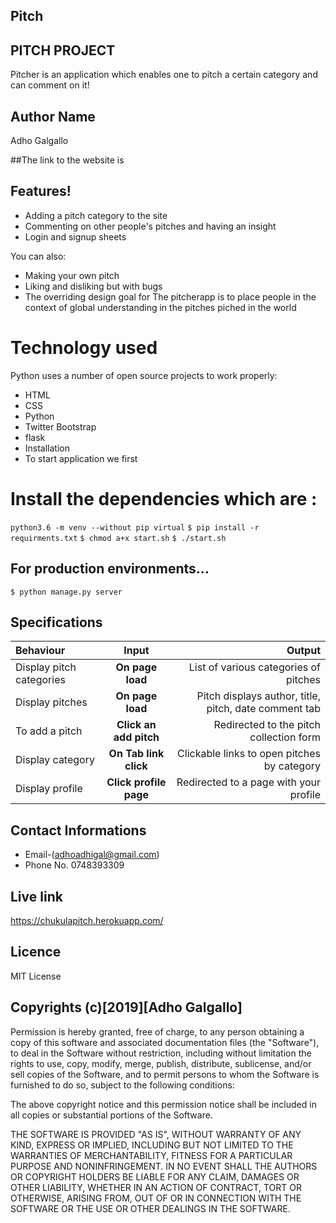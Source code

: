 ## Pitch

## PITCH PROJECT
Pitcher is an application which enables one to pitch a certain category and can comment on it!

## Author Name 
Adho Galgallo

##The link to the website is

## Features!
* Adding a pitch category to the site
* Commenting on other people's pitches and having an insight
* Login and signup sheets


You can also:

* Making your own pitch
* Liking and disliking but with bugs
* The overriding design goal for The pitcherapp is to place people in the context of global understanding in the pitches piched in the world



# Technology used
Python uses a number of open source projects to work properly:

* HTML
* CSS
* Python
* Twitter Bootstrap
* flask
* Installation
* To start application we first


# Install the dependencies which are :

`python3.6 -m venv --without pip virtual`
`$ pip install -r requirments.txt`
`$ chmod a+x start.sh`
`$ ./start.sh`

## For production environments...
`$ python manage.py server`

## Specifications
| Behaviour | Input | Output |
| :---------------- | :---------------: | ------------------: |
| Display pitch categories | **On page load** | List of various categories of pitches |
| Display pitches | **On page load** | Pitch displays author, title, pitch, date comment tab |
| To add a pitch  | **Click an add pitch** | Redirected to the pitch collection form|
| Display category | **On Tab link click** | Clickable links to open pitches by category |
| Display profile | **Click profile page** | Redirected to a page with your profile |


## Contact Informations
* Email-(adhoadhigal@gmail.com)
* Phone No. 0748393309

## Live link
https://chukulapitch.herokuapp.com/

## Licence

MIT License

## Copyrights (c)[2019][Adho Galgallo]

Permission is hereby granted, free of charge, to any person obtaining a copy of this software and associated documentation files (the "Software"), to deal in the Software without restriction, including without limitation the rights to use, copy, modify, merge, publish, distribute, sublicense, and/or sell copies of the Software, and to permit persons to whom the Software is furnished to do so, subject to the following conditions:

The above copyright notice and this permission notice shall be included in all copies or substantial portions of the Software.

THE SOFTWARE IS PROVIDED "AS IS", WITHOUT WARRANTY OF ANY KIND, EXPRESS OR IMPLIED, INCLUDING BUT NOT LIMITED TO THE WARRANTIES OF MERCHANTABILITY, FITNESS FOR A PARTICULAR PURPOSE AND NONINFRINGEMENT. IN NO EVENT SHALL THE AUTHORS OR COPYRIGHT HOLDERS BE LIABLE FOR ANY CLAIM, DAMAGES OR OTHER LIABILITY, WHETHER IN AN ACTION OF CONTRACT, TORT OR OTHERWISE, ARISING FROM, OUT OF OR IN CONNECTION WITH THE SOFTWARE OR THE USE OR OTHER DEALINGS IN THE SOFTWARE.